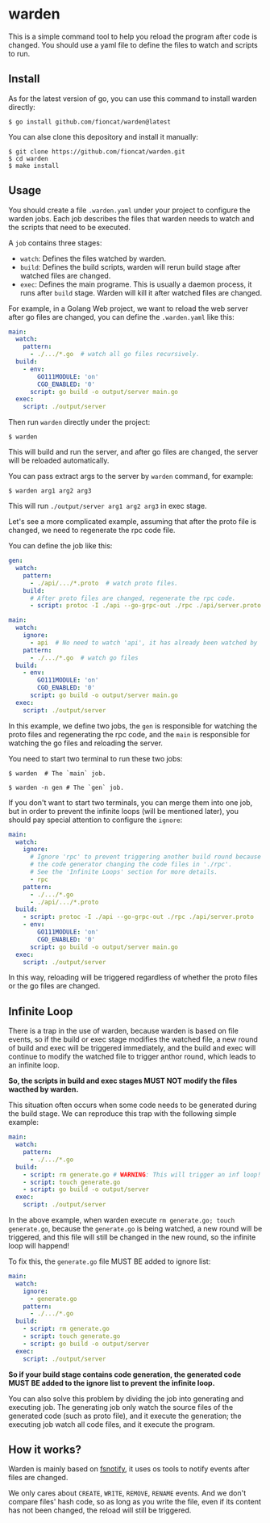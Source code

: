 # warden

This is a simple command tool to help you reload the program after code is changed. You should use a yaml file to define the files to watch and scripts to run.

## Install

As for the latest version of go, you can use this command to install warden directly:

```shell
$ go install github.com/fioncat/warden@latest
```

You can alse clone this depository and install it manually:

```shell
$ git clone https://github.com/fioncat/warden.git
$ cd warden
$ make install
```

## Usage

You should create a file `.warden.yaml` under your project to configure the warden jobs. Each job describes the files that warden needs to watch and the scripts that need to be executed.

A `job` contains three stages:

- `watch`: Defines the files watched by warden.
- `build`: Defines the build scripts, warden will rerun build stage after watched files are changed.
- `exec`: Defines the main programe. This is usually a daemon process, it runs after `build` stage. Warden will kill it after watched files are changed.

For example, in a Golang Web project, we want to reload the web server after go files are changed, you can define the `.warden.yaml` like this:

```yaml
main:
  watch:
    pattern:
      - ./.../*.go  # watch all go files recursively.
  build:
    - env:
        GO111MODULE: 'on'
        CGO_ENABLED: '0'
      script: go build -o output/server main.go
  exec:
    script: ./output/server
```

Then run `warden` directly under the project:

```shell
$ warden
```

This will build and run the server, and after go files are changed, the server will be reloaded automatically.

You can pass extract args to the server by `warden` command, for example:

```shell
$ warden arg1 arg2 arg3
```

This will run `./output/server arg1 arg2 arg3` in exec stage.

Let's see a more complicated example, assuming that after the proto file is changed, we need to regenerate the rpc code file.

You can define the job like this:

```yaml
gen:
  watch:
    pattern:
      - ./api/.../*.proto  # watch proto files.
    build:
      # After proto files are changed, regenerate the rpc code.
      - script: protoc -I ./api --go-grpc-out ./rpc ./api/server.proto

main:
  watch:
    ignore:
      - api  # No need to watch 'api', it has already been watched by 'gen' job.
    pattern:
      - ./.../*.go  # watch go files
  build:
    - env:
        GO111MODULE: 'on'
        CGO_ENABLED: '0'
      script: go build -o output/server main.go
  exec:
    script: ./output/server
```

In this example, we define two jobs, the `gen` is responsible for watching the proto files and regenerating the rpc code, and the `main` is responsible for watching the go files and reloading the server.

You need to start two terminal to run these two jobs:

```shell
$ warden  # The `main` job.
```

```shell
$ warden -n gen # The `gen` job.
```

If you don't want to start two terminals, you can merge them into one job, but in order to prevent the infinite loops (will be mentioned later), you should pay special attention to configure the `ignore`:

```yaml
main:
  watch:
    ignore:
      # Ignore 'rpc' to prevent triggering another build round because of
      # the code generator changing the code files in './rpc'.
      # See the 'Infinite Loops' section for more details.
      - rpc
    pattern:
      - ./.../*.go
      - ./api/.../*.proto
  build:
    - script: protoc -I ./api --go-grpc-out ./rpc ./api/server.proto
    - env:
        GO111MODULE: 'on'
        CGO_ENABLED: '0'
      script: go build -o output/server main.go
  exec:
    script: ./output/server
```

In this way, reloading will be triggered regardless of whether the proto files or the go files are changed.

## Infinite Loop

There is a trap in the use of warden, because warden is based on file events, so if the build or exec stage modifies the watched file, a new round of build and exec will be triggered immediately, and the build and exec will continue to modify the watched file to trigger anthor round, which leads to an infinite loop.

**So, the scripts in build and exec stages MUST NOT modify the files wacthed by warden.**

This situation often occurs when some code needs to be generated during the build stage. We can reproduce this trap with the following simple example:

```yaml
main:
  watch:
    pattern:
      - ./.../*.go
  build:
    - script: rm generate.go # WARNING: This will trigger an inf loop!
    - script: touch generate.go
    - script: go build -o output/server
  exec:
    script: ./output/server
```

In the above example, when warden execute `rm generate.go; touch generate.go`, because the `generate.go` is being watched, a new round will be triggered, and this file will still be changed in the new round, so the infinite loop will happend!

To fix this, the `generate.go` file MUST BE added to ignore list:

```yaml
main:
  watch:
    ignore:
      - generate.go
    pattern:
      - ./.../*.go
  build:
    - script: rm generate.go
    - script: touch generate.go
    - script: go build -o output/server
  exec:
    script: ./output/server
```

**So if your build stage contains code generation, the generated code MUST BE added to the ignore list to prevent the infinite loop.**

You can also solve this problem by dividing the job into generating and executing job. The generating job only watch the source files of the generated code (such as proto file), and it execute the generation; the executing job watch all code files, and it execute the program.

## How it works?

Warden is mainly based on [fsnotify](https://github.com/fsnotify/fsnotify), it uses os tools to notify events after files are changed.

We only cares about `CREATE`, `WRITE`, `REMOVE`, `RENAME` events. And we don't compare files' hash code, so as long as you write the file, even if its content has not been changed, the reload will still be triggered.